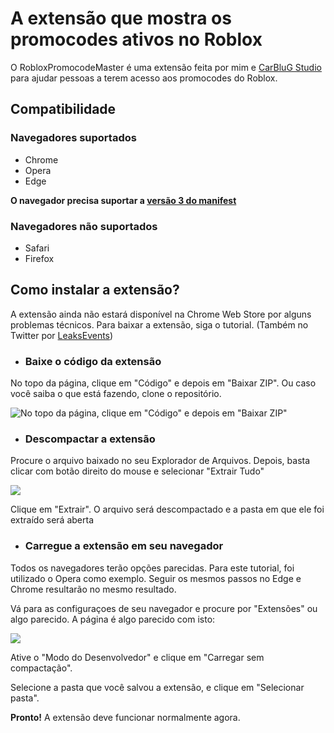 # A extensão que mostra os promocodes ativos no Roblox
O RobloxPromocodeMaster é uma extensão feita por mim e [CarBluG Studio](https://youtube.com/c/CarBluG%20Studio) para ajudar pessoas a terem acesso aos promocodes do Roblox.

## Compatibilidade
### Navegadores suportados
- Chrome
- Opera
- Edge

**O navegador precisa suportar a [versão 3 do manifest](https://developer.chrome.com/docs/extensions/mv3/intro/mv3-overview/)**

### Navegadores não suportados
- Safari
- Firefox

## Como instalar a extensão?
A extensão ainda não estará disponível na Chrome Web Store por alguns problemas técnicos. Para baixar a extensão, siga o tutorial. (Também no Twitter por [LeaksEvents](https://twitter.com/LeaksEvents/status/1476390123516440576))

- ### Baixe o código da extensão

No topo da página, clique em "Código" e depois em "Baixar ZIP". Ou caso você saiba o que está fazendo, clone o repositório.

![No topo da página, clique em "Código" e depois em "Baixar ZIP"](https://images2.imgbox.com/b0/28/DCv23UHU_o.png)

- ### Descompactar a extensão

Procure o arquivo baixado no seu Explorador de Arquivos. Depois, basta clicar com botão direito do mouse e selecionar "Extrair Tudo"

![](https://images2.imgbox.com/5a/11/C385khMJ_o.png)

Clique em "Extrair". O arquivo será descompactado e a pasta em que ele foi extraído será aberta

- ### Carregue a extensão em seu navegador

Todos os navegadores terão opções parecidas. Para este tutorial, foi utilizado o Opera como exemplo. Seguir os mesmos passos no Edge e Chrome resultarão no mesmo resultado.

Vá para as configuraçoes de seu navegador e procure por "Extensões" ou algo parecido. A página é algo parecido com isto:

![](https://images2.imgbox.com/e0/e7/ZPzR58bU_o.png)

Ative o "Modo do Desenvolvedor" e clique em "Carregar sem compactação".

Selecione a pasta que você salvou a extensão, e clique em "Selecionar pasta".

**Pronto!** A extensão deve funcionar normalmente agora.
